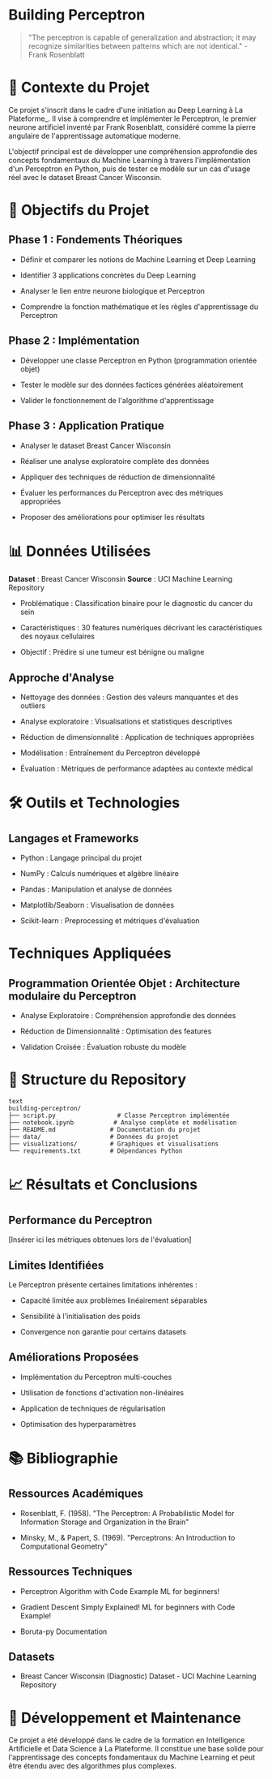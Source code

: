 # Building Perceptron

> "The perceptron is capable of generalization and abstraction; it may recognize similarities between patterns which are not identical." - Frank Rosenblatt

# 📖 Contexte du Projet
Ce projet s'inscrit dans le cadre d'une initiation au Deep Learning à La Plateforme_. Il vise à comprendre et implémenter le Perceptron, le premier neurone artificiel inventé par Frank Rosenblatt, considéré comme la pierre angulaire de l'apprentissage automatique moderne.

L'objectif principal est de développer une compréhension approfondie des concepts fondamentaux du Machine Learning à travers l'implémentation d'un Perceptron en Python, puis de tester ce modèle sur un cas d'usage réel avec le dataset Breast Cancer Wisconsin.

# 🎯 Objectifs du Projet
## Phase 1 : Fondements Théoriques

- Définir et comparer les notions de Machine Learning et Deep Learning

- Identifier 3 applications concrètes du Deep Learning

- Analyser le lien entre neurone biologique et Perceptron

- Comprendre la fonction mathématique et les règles d'apprentissage du Perceptron

## Phase 2 : Implémentation

- Développer une classe Perceptron en Python (programmation orientée objet)

- Tester le modèle sur des données factices générées aléatoirement

- Valider le fonctionnement de l'algorithme d'apprentissage

## Phase 3 : Application Pratique

- Analyser le dataset Breast Cancer Wisconsin

- Réaliser une analyse exploratoire complète des données

- Appliquer des techniques de réduction de dimensionnalité

- Évaluer les performances du Perceptron avec des métriques appropriées

- Proposer des améliorations pour optimiser les résultats

# 📊 Données Utilisées

**Dataset** : Breast Cancer Wisconsin
**Source** : UCI Machine Learning Repository

- Problématique : Classification binaire pour le diagnostic du cancer du sein

- Caractéristiques : 30 features numériques décrivant les caractéristiques des noyaux cellulaires

- Objectif : Prédire si une tumeur est bénigne ou maligne

## Approche d'Analyse

- Nettoyage des données : Gestion des valeurs manquantes et des outliers

- Analyse exploratoire : Visualisations et statistiques descriptives

- Réduction de dimensionnalité : Application de techniques appropriées

- Modélisation : Entraînement du Perceptron développé

- Évaluation : Métriques de performance adaptées au contexte médical

# 🛠️ Outils et Technologies

## Langages et Frameworks

- Python : Langage principal du projet

- NumPy : Calculs numériques et algèbre linéaire

- Pandas : Manipulation et analyse de données

- Matplotlib/Seaborn : Visualisation de données

- Scikit-learn : Preprocessing et métriques d'évaluation

# Techniques Appliquées

## Programmation Orientée Objet : Architecture modulaire du Perceptron

- Analyse Exploratoire : Compréhension approfondie des données

- Réduction de Dimensionnalité : Optimisation des features

- Validation Croisée : Évaluation robuste du modèle

# 📁 Structure du Repository
```
text
building-perceptron/
├── script.py                 # Classe Perceptron implémentée
├── notebook.ipynb           # Analyse complète et modélisation
├── README.md               # Documentation du projet
├── data/                   # Données du projet
├── visualizations/         # Graphiques et visualisations
└── requirements.txt        # Dépendances Python
```
# 📈 Résultats et Conclusions

## Performance du Perceptron

[Insérer ici les métriques obtenues lors de l'évaluation]

## Limites Identifiées

Le Perceptron présente certaines limitations inhérentes :

- Capacité limitée aux problèmes linéairement séparables

- Sensibilité à l'initialisation des poids

- Convergence non garantie pour certains datasets

## Améliorations Proposées

- Implémentation du Perceptron multi-couches

- Utilisation de fonctions d'activation non-linéaires

- Application de techniques de régularisation

- Optimisation des hyperparamètres

# 📚 Bibliographie
## Ressources Académiques

- Rosenblatt, F. (1958). "The Perceptron: A Probabilistic Model for Information Storage and Organization in the Brain"

- Minsky, M., & Papert, S. (1969). "Perceptrons: An Introduction to Computational Geometry"

## Ressources Techniques

- Perceptron Algorithm with Code Example ML for beginners!

- Gradient Descent Simply Explained! ML for beginners with Code Example!

- Boruta-py Documentation

## Datasets
- Breast Cancer Wisconsin (Diagnostic) Dataset - UCI Machine Learning Repository

# 🔄 Développement et Maintenance

Ce projet a été développé dans le cadre de la formation en Intelligence Artificielle et Data Science à La Plateforme. Il constitue une base solide pour l'apprentissage des concepts fondamentaux du Machine Learning et peut être étendu avec des algorithmes plus complexes.